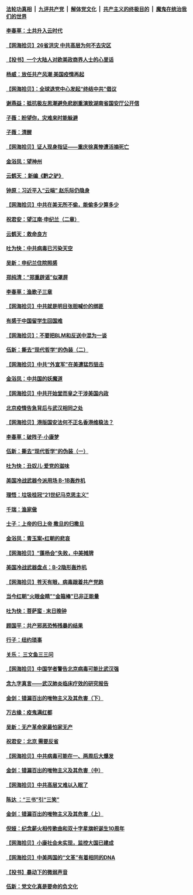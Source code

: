 ####  [法轮功真相](../../../../basic/blob/master/README.md?t=07011631) &nbsp;|&nbsp; [九评共产党](../../../../9ping.md/blob/master/README.md?t=07011631) &nbsp;|&nbsp; [解体党文化](../../../../jtdwh.md/blob/master/README.md?t=07011631)  &nbsp;|&nbsp; [共产主义的终极目的](../../../../gczydzjmd.md/blob/master/README.md?t=07011631) &nbsp;|&nbsp; [魔鬼在统治我们的世界](../../../../mgztzwmdsj.md/blob/master/README.md?t=07011631) 

#### [李春草：土共升入云时代](../pages/nsc993/n12223920.md?t=07011631) 

#### [【网海拾贝】26省洪灾 中共高层为何不去灾区](../pages/nsc993/n12223360.md?t=07011631) 

#### [【投书】一个大陆人对欧美政商界人士的心里话](../pages/nsc993/n12221489.md?t=07011631) 

#### [杨威：放任共产风潮 美国疫情再起](../pages/nsc993/n12220695.md?t=07011631) 

#### [【网海拾贝】：全球退党中心发起“终结中共”倡议](../pages/nsc993/n12220970.md?t=07011631) 

#### [谢燕益：抵抗极左思潮避免悲剧重演致湖南省国安厅公开信](../pages/nsc993/n12218887.md?t=07011631) 

#### [子薇：盼望你，灾难来时能躲避](../pages/nsc993/n12218425.md?t=07011631) 

#### [子薇：清醒](../pages/nsc993/n12218396.md?t=07011631) 

#### [【网海拾贝】证人现身指证——重庆徐真惨遭活摘死亡](../pages/nsc993/n12218278.md?t=07011631) 

#### [金浴凤：望神州](../pages/nsc993/n12218049.md?t=07011631) 

#### [云鹤天 ：新编《黔之驴》](../pages/nsc993/n12218038.md?t=07011631) 

#### [钟原：习近平入“云端” 赵乐际仍隐身](../pages/nsc993/n12217720.md?t=07011631) 

#### [【网海拾贝】中共在美无所不偷，能偷多少算多少](../pages/nsc993/n12216875.md?t=07011631) 

#### [祝君安：望江南·申纪兰（二章）](../pages/nsc993/n12216556.md?t=07011631) 

#### [云鹤天：救命良方](../pages/nsc993/n12216543.md?t=07011631) 

#### [吐为快：中共病毒已污染天空](../pages/nsc993/n12215786.md?t=07011631) 

#### [吴新：申纪兰住院照感](../pages/nsc993/n12215730.md?t=07011631) 

#### [郑纯清：“郑重辟谣”似罩屏](../pages/nsc993/n12215700.md?t=07011631) 

#### [李春草：渔歌子三章](../pages/nsc993/n12215653.md?t=07011631) 

#### [【网海拾贝】中共就是明目张胆喊价的绑匪](../pages/nsc993/n12215381.md?t=07011631) 

#### [有感于中国留学生回国难](../pages/nsc993/n12212960.md?t=07011631) 

#### [【网海拾贝】：不要把BLM和反送中混为一谈](../pages/nsc993/n12213076.md?t=07011631) 

#### [伍新：撕去“现代哲学”的伪装（二）](../pages/nsc993/n12211310.md?t=07011631) 

#### [【网海拾贝】中共“外宣军”在美遭猛烈狙击](../pages/nsc993/n12211190.md?t=07011631) 

#### [金浴凤：中共国的妖魔道](../pages/nsc993/n12208163.md?t=07011631) 

#### [【网海拾贝】中共开始堂而皇之干涉美国内政](../pages/nsc993/n12205646.md?t=07011631) 

#### [北京疫情告急背后与武汉相同之处](../pages/nsc993/n12201610.md?t=07011631) 

#### [【网海拾贝】港版国安法何不正名香港维稳法？](../pages/nsc993/n12203675.md?t=07011631) 

#### [李春草：破阵子·小康梦](../pages/nsc993/n12202996.md?t=07011631) 

#### [伍新：撕去“现代哲学”的伪装（一）](../pages/nsc993/n12202666.md?t=07011631) 

#### [吐为快：丑奴儿·爱党的滋味](../pages/nsc993/n12202630.md?t=07011631) 

#### [美国冷战武器今派用场 B-1B轰炸机](../pages/nsc993/n12202368.md?t=07011631) 

#### [理悟：垃圾桂冠“21世纪马克思主义”](../pages/nsc993/n12201220.md?t=07011631) 

#### [千瑞：渔家傲](../pages/nsc993/n12201174.md?t=07011631) 

#### [士子：上帝的归上帝 撒旦的归撒旦](../pages/nsc993/n12199902.md?t=07011631) 

#### [金浴凤：青玉案•红朝的悲哀](../pages/nsc993/n12199650.md?t=07011631) 

#### [【网海拾贝】“蓬杨会”失败，中美摊牌](../pages/nsc993/n12199598.md?t=07011631) 

#### [美国冷战武器盘点：B-2隐形轰炸机](../pages/nsc993/n12199226.md?t=07011631) 

#### [【网海拾贝】苍天有眼，病毒跟着共产党跑](../pages/nsc993/n12197648.md?t=07011631) 

#### [当今红朝“火眼金睛”“金箍棒”已非正能量](../pages/nsc993/n12196834.md?t=07011631) 

#### [吐为快：菩萨蛮 · 末日晚钟](../pages/nsc993/n12196689.md?t=07011631) 

#### [顾国平：共产邪恶恐怖残暴的结果](../pages/nsc993/n12195238.md?t=07011631) 

#### [行子：纽约琐事](../pages/nsc993/n12194752.md?t=07011631) 

#### [关乐： 三文鱼三三问](../pages/nsc993/n12194626.md?t=07011631) 

#### [【网海拾贝】中国学者警告北京病毒可能比武汉强](../pages/nsc993/n12193964.md?t=07011631) 

#### [念九字真言——武汉肺炎临床疗效的研究报告](../pages/nsc993/n12190804.md?t=07011631) 

#### [金剑：错漏百出的唯物主义及其危害（下）](../pages/nsc993/n12191909.md?t=07011631) 

#### [万古缘：疫鬼满红都](../pages/nsc993/n12191847.md?t=07011631) 

#### [吴新：无产革命家最怕家无产](../pages/nsc993/n12191806.md?t=07011631) 

#### [祝君安：北京 需要反省](../pages/nsc993/n12191766.md?t=07011631) 

#### [【网海拾贝】中共病毒可能在一、两周后大爆发](../pages/nsc993/n12190517.md?t=07011631) 

#### [金剑：错漏百出的唯物主义及其危害（中）](../pages/nsc993/n12188778.md?t=07011631) 

#### [【网海拾贝】中共高层又难以入眠了](../pages/nsc993/n12188425.md?t=07011631) 

#### [陈达 ：“三书”引“三笑”](../pages/nsc993/n12187929.md?t=07011631) 

#### [金剑：错漏百出的唯物主义及其危害（上）](../pages/nsc993/n12186502.md?t=07011631) 

#### [倪娅：纪念薪火相传歌曲和双十字星旗帜诞生10周年](../pages/nsc993/n12186439.md?t=07011631) 

#### [【网海拾贝】小康社会未实现，监控大国已建成](../pages/nsc993/n12185468.md?t=07011631) 

#### [【网海拾贝】中美两国的“文革”有着相同的DNA](../pages/nsc993/n12184487.md?t=07011631) 

#### [【投书】暴动下的微弱声音](../pages/nsc993/n12183493.md?t=07011631) 

#### [伍新：党文化真是要命的负文化](../pages/nsc993/n12182742.md?t=07011631) 


